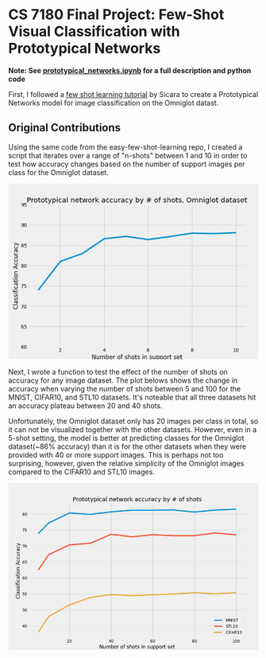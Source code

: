 
# CS 7180 Final Project: Few-Shot Visual Classification with Prototypical Networks

**Note: See [prototypical_networks.ipynb](https://github.com/cbt87/PrototypicalNetworks---CS7180-final/blob/main/prototypical_networks.ipynb) for a full description and python code**

First, I followed a [few shot learning tutorial](https://github.com/sicara/easy-few-shot-learning/blob/master/notebooks/my_first_few_shot_classifier.ipynb) by Sicara to create a Prototypical Networks model for image classification on the Omniglot datast. 

## Original Contributions

Using the same code from the easy-few-shot-learning repo, I created a script that iterates over a range of "n-shots" between 1 and 10 in order to test how accuracy changes based on the number of support images per class for the Omniglot dataset.

<img src="figs/omniglot.jpg">


Next, I wrote a function to test the effect of the number of shots on accuracy for any image dataset. The plot belows shows the change in accuracy when varying the number of shots between 5 and 100 for the MNIST, CIFAR10, and STL10 datasets. It's noteable that all three datasets hit an accuracy plateau between 20 and 40 shots.

Unfortunately, the Omniglot dataset only has 20 images per class in total, so it can not be visualized together with the other datasets. However, even in a 5-shot setting, the model is better at predicting classes for the Omniglot dataset(~86% accuracy) than it is for the other datasets when they were provided with 40 or more support images. This is perhaps not too surprising, however, given the relative simplicity of the Omniglot images compared to the CIFAR10 and STL10 images.

<img src="figs/n_shot_fig.jpg">
